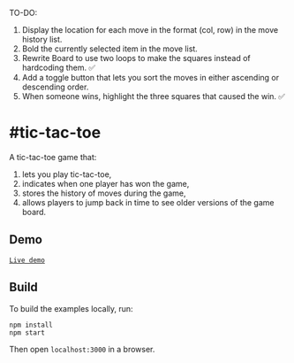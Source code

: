 TO-DO:
1. Display the location for each move in the format (col, row) in the move history list.
2. Bold the currently selected item in the move list.
3. Rewrite Board to use two loops to make the squares instead of hardcoding them. ✅ 
4. Add a toggle button that lets you sort the moves in either ascending or descending order.
5. When someone wins, highlight the three squares that caused the win. ✅ 

#tic-tac-toe
=================

A tic-tac-toe game that:

1. lets you play tic-tac-toe,
2. indicates when one player has won the game,
3. stores the history of moves during the game,
4. allows players to jump back in time to see older versions of the game board.


## Demo

[`Live demo`](https://tictac-toe-react.herokuapp.com/)

## Build

To build the examples locally, run:

```
npm install
npm start
```

Then open `localhost:3000` in a browser.
